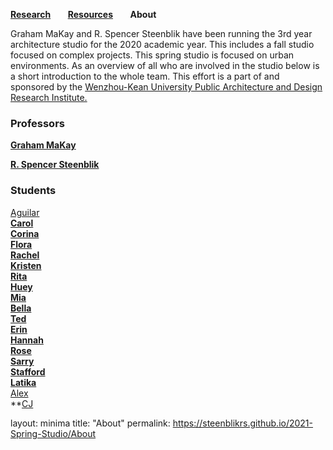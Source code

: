 **[Research](https://steenblikrs.github.io/2021-Spring-Studio/Research)** &nbsp; &nbsp; &nbsp;        **[Resources](https://steenblikrs.github.io/2021-Spring-Studio/Resources)**  &nbsp; &nbsp; &nbsp;    **About**

Graham MaKay and R. Spencer Steenblik have been running the 3rd year architecture studio for the 2020 academic year. This includes a fall studio focused on complex projects. This spring studio is focused on urban environments. As an overview of all who are involved in the studio below is a short introduction to the whole team. This effort is a part of and sponsored by the [Wenzhou-Kean University Public Architecture and Design Research Institute.](https://steenblikrs.github.io/2021-Spring-Studio/PADRI/index)

### Professors

**[Graham MaKay](https://misfitsarchitecture.com/)**

**[R. Spencer Steenblik](https://steenblikrs.github.io/2021-Spring-Studio/Steenblik)**

### Students

[Aguilar](https://steenblikrs.github.io/2021-Spring-Studio/students/Aguilar/index)
<br/>
**[Carol](https://steenblikrs.github.io/2021-Spring-Studio/students/Carol/index)
<br/>
[Corina](https://steenblikrs.github.io/2021-Spring-Studio/students/Corina/index)
<br/>
[Flora](https://steenblikrs.github.io/2021-Spring-Studio/students/Flora/index)
<br/>
[Rachel](https://steenblikrs.github.io/2021-Spring-Studio/students/Rachel/index)
<br/>
[Kristen](https://steenblikrs.github.io/2021-Spring-Studio/students/Kristen/index)
<br/>
[Rita]()
<br/>
[Huey](https://steenblikrs.github.io/2021-Spring-Studio/students/Huey/index)
<br/>
[Mia](https://steenblikrs.github.io/2021-Spring-Studio/students/Mia/index)
<br/>
[Bella](https://steenblikrs.github.io/2021-Spring-Studio/students/Bella/index)
<br/>
[Ted](https://steenblikrs.github.io/2021-Spring-Studio/students/Ted/index)
<br/>
[Erin]()
<br/>
[Hannah](https://steenblikrs.github.io/2021-Spring-Studio/students/Hannah/index)
<br/>
[Rose](https://steenblikrs.github.io/2021-Spring-Studio/students/Rose/index)**
<br/>
[**Sarry**](https://steenblikrs.github.io/2021-Spring-Studio/students/Sarry/index)
<br/>
[**Stafford**](https://steenblikrs.github.io/2021-Spring-Studio/students/Stafford/Index)
<br/>
[**Latika**](https://steenblikrs.github.io/2021-Spring-Studio/students/Latika/index)
<br/>
[Alex](https://steenblikrs.github.io/2021-Spring-Studio/students/Alex/index)
<br/>
**[CJ](https://steenblikrs.github.io/2021-Spring-Studio/students/CJ/index)
<br/>

layout: minima
title: "About"
permalink: https://steenblikrs.github.io/2021-Spring-Studio/About

